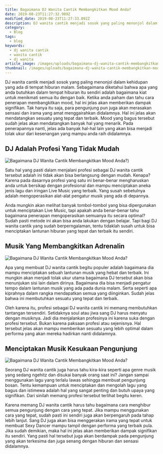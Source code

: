 ```yaml
---
title: Bagaimana DJ Wanita Cantik Membangkitkan Mood Anda?
date: 2019-08-23T11:27:32.989Z
modified_date: 2019-08-23T11:27:33.092Z
description: DJ wanita cantik menjadi sosok yang paling menonjol dalam kehidupan yang ada di tempat hiburan malam. Sebagaimana diketahui bahwa apa yang anda butuhkan.
category:
  - Blog
tags:
  - blog
keywords:
  - dj wanita cantik
  - wanita cantik
  - dj wanita
article_image: /images/uploads/bagaimana-dj-wanita-cantik-membangkitkan-mood-anda-2.jpg
thumbnail: /images/uploads/bagaimana-dj-wanita-cantik-membangkitkan-mood-anda-2-005.jpg
---
```

DJ wanita cantik menjadi sosok yang paling menonjol dalam kehidupan yang ada di tempat hiburan malam. Sebagaimana diketahui bahwa apa yang anda butuhkan dalam tempat hiburan itu sendiri adalah bagaimana kiat untuk menikmati semua itu dengan baik. Ketika anda paham dan tahu cara penerapan membangkitkan mood, hal ini jelas akan memberikan dampak signifikan. Tak hanya itu saja, para pengunjung pun juga akan merasakan sensasi dan irama yang amat menggairahkan didalamnya. Hal ini jelas akan mendatangkan sesuatu yang tepat dan terbaik. Mood yang bagus tersebut sudah jelas akan mendatangkan banyak hal yang menarik. Pada penerapannya nanti, jelas ada banyak hal-hal lain yang akan bisa menjadi tolak ukur dari kesenangan yang mampu anda raih didalamnya. 



## DJ Adalah Profesi Yang Tidak Mudah

![Bagaimana DJ Wanita Cantik Membangkitkan Mood Anda?](https://res.cloudinary.com/kodai/image/upload/v1566576310/dm/b/bagaimana-dj-wanita-cantik-membangkitkan-mood-anda-1.jpg))

Satu hal yang pasti dalam menjalani profesi sebagai DJ wanita cantik tersebut adalah ini tidak akan bisa berlangsung dengan mudah. Kenapa? Karena pada dasarnya profesi yang satu ini benar-benar mengharuskan anda untuk bersikap dengan profesional dan mampu menciptakan aneka jenis lagu dan iringan Live Music yang terbaik. Yang susah sebetulnya adalah mengoperasikan alat-alat pengatur musik yang ada di depannya.

Anda mungkin akan melihat banyak tombol-tombol yang bisa dipergunakan untuk menciptakan Live Music, tapi apakah anda benar-benar tahu bagaimana penerapan mengoperasikan semuanya itu secara optimal? Sudah pasti metode ini akan bisa anda lakukan dengan belajar. Tapi bagi DJ wanita cantik yang sudah berperngalaman, tentu tidaklah susah untuk bisa menciptakan lantunan hiburan yang tepat dan terbaik itu sendiri.



## Musik Yang Membangkitkan Adrenalin

![Bagaimana DJ Wanita Cantik Membangkitkan Mood Anda?](https://res.cloudinary.com/kodai/image/upload/v1566576310/dm/b/bagaimana-dj-wanita-cantik-membangkitkan-mood-anda-3.jpg)

Apa yang membuat DJ wanita cantik begitu populer adalah bagaimana dia mampu menciptakan sebuah lantunan musik yang hebat dan terbaik. Ini mungkin akan menjadi tolak ukur utama bagaimana DJ tersebut akan bisa menunjukan sisi lain dalam dirinya. Bagaimana dia bisa menjadi pengatur tempo dalam lantunan musik yang ada pada dunia malam. Serta seperti apa kiprahnya dalam rangka mendapatkan semua yang diinginkan. Sudah jelas bahwa ini membutuhkan sesuatu yang tepat dan terbaik.

Oleh karena itu, profesi sebagai DJ wanita cantik ini memang membutuhkan tantangan tersendiri. Setidaknya soul atau jiwa sang DJ harus menyatu dengan musiknya. Jadi dia menjalankan profesinya ini karena suka dengan profesi tersebut. Bukan karena paksaan profesi atau sejenisnya. Hal tersebut jelas akan mampu memberikan sesuatu yang lebih optimal dalam performa yang akan mereka hadirkan nanti didalamnya.



## Menciptakan Musik Kesukaan Pengunjung

![Bagaimana DJ Wanita Cantik Membangkitkan Mood Anda?](https://res.cloudinary.com/kodai/image/upload/v1566576310/dm/b/bagaimana-dj-wanita-cantik-membangkitkan-mood-anda-2.jpg)

Seorang DJ wanita cantik juga harus tahu kira-kira seperti apa genre musik yang sedang ngehitz dan disukai banyak orang saat ini? Jangan sampai menggunakan lagu yang terlalu lawas sehingga membuat pengunjung bosan. Tentu kemampuan untuk menciptakan dan mengolah lagu yang bagus dan istimewa adalah hal yang sangat penting dan butuh upaya yang signifikan. Dari sinilah memang profesi tersebut terlihat begitu keren.

Karena memang DJ wanita cantik harus tahu bagaimana cara menghibur semua pengunjung dengan cara yang tepat. Jika mampu menggunakan cara yang tepat, sudah pasti ini sendiri juga akan berpengaruh pada tahap lebih lanjut. Sang DJ juga akan bisa menggerakan irama yang tepat untuk membuat Sexy Dancer mampu tampil dengan performa yang terbaik pula. Jika sudah demikian, maka hal ini jelas akan memberikan dampak signifikan itu sendiri. Yang pasti hal tersebut juga akan berdampak pada pengunjung yang akan terkesima dan juga senang dengan hiburan dan sensasi didalamnya.
